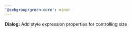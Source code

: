 ```yaml
---
'@sebgroup/green-core': minor
---
```


**Dialog:** Add style expression properties for controlling size
